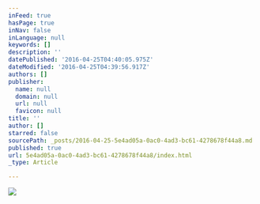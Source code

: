 ```yaml
---
inFeed: true
hasPage: true
inNav: false
inLanguage: null
keywords: []
description: ''
datePublished: '2016-04-25T04:40:05.975Z'
dateModified: '2016-04-25T04:39:56.917Z'
authors: []
publisher:
  name: null
  domain: null
  url: null
  favicon: null
title: ''
author: []
starred: false
sourcePath: _posts/2016-04-25-5e4ad05a-0ac0-4ad3-bc61-4278678f44a8.md
published: true
url: 5e4ad05a-0ac0-4ad3-bc61-4278678f44a8/index.html
_type: Article

---
```

![](https://the-grid-user-content.s3-us-west-2.amazonaws.com/229f77fa-7551-49a2-a2b3-5a2235d1326e.jpg)